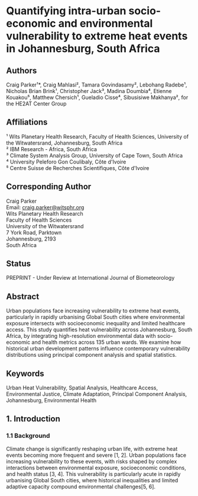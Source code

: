 # Quantifying intra-urban socio-economic and environmental vulnerability to extreme heat events in Johannesburg, South Africa

## Authors
Craig Parker¹*, Craig Mahlasi², Tamara Govindasamy², Lebohang Radebe¹, Nicholas Brian Brink¹, Christopher Jack³, Madina Doumbia⁴, Etienne Kouakou⁵, Matthew Chersich¹, Gueladio Cisse⁴, Sibusisiwe Makhanya², for the HE2AT Center Group

## Affiliations
¹ Wits Planetary Health Research, Faculty of Health Sciences, University of the Witwatersrand, Johannesburg, South Africa  
² IBM Research - Africa, South Africa  
³ Climate System Analysis Group, University of Cape Town, South Africa  
⁴ University Peleforo Gon Coulibaly, Côte d'Ivoire  
⁵ Centre Suisse de Recherches Scientifiques, Côte d'Ivoire  

## Corresponding Author
Craig Parker  
Email: craig.parker@witsphr.org  
Wits Planetary Health Research  
Faculty of Health Sciences  
University of the Witwatersrand  
7 York Road, Parktown  
Johannesburg, 2193  
South Africa  

## Status
PREPRINT - Under Review at International Journal of Biometeorology

## Abstract
Urban populations face increasing vulnerability to extreme heat events, particularly in rapidly urbanising Global South cities where environmental exposure intersects with socioeconomic inequality and limited healthcare access. This study quantifies heat vulnerability across Johannesburg, South Africa, by integrating high-resolution environmental data with socio-economic and health metrics across 135 urban wards. We examine how historical urban development patterns influence contemporary vulnerability distributions using principal component analysis and spatial statistics.

## Keywords
Urban Heat Vulnerability, Spatial Analysis, Healthcare Access, Environmental Justice, Climate Adaptation, Principal Component Analysis, Johannesburg, Environmental Health

## 1. Introduction

### 1.1 Background
Climate change is significantly reshaping urban life, with extreme heat events becoming more frequent and severe [1, 2]. Urban populations face increasing vulnerability to these events, with risks shaped by complex interactions between environmental exposure, socioeconomic conditions, and health status [3, 4]. This vulnerability is particularly acute in rapidly urbanising Global South cities, where historical inequalities and limited adaptive capacity compound environmental challenges[5, 6].
